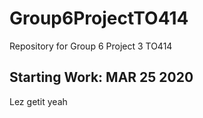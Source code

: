 # Group6ProjectTO414
Repository for Group 6 Project 3 TO414

## Starting Work: MAR 25 2020

Lez getit
yeah